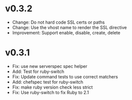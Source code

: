 v0.3.2
======

- Change: Do not hard code SSL certs or paths
- Change: Use the vhost name to render the SSL directive
- Improvement: Support enable, disable, create, delete


v0.3.1
======

- Fix: use new serverspec spec helper
- Add: Test for ruby-switch
- Fix: Update command tests to use correct matchers
- Add: chefspec test for ruby-switch
- Fix: make ruby version check less strict
- Fix: Use ruby-switch to fix Ruby to 2.1

